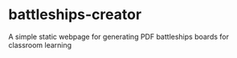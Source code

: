 # battleships-creator
A simple static webpage for generating PDF battleships boards for classroom learning
